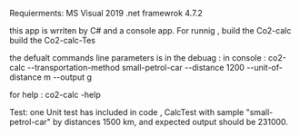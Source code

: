 Requierments:
MS Visual 2019
.net framewrok 4.7.2

this app is wrriten by C# and a console app. 
For runnig , build the Co2-calc build the Co2-calc-Tes

the defualt commands line parameters is in the debuag : 
in console :
co2-calc --transportation-method small-petrol-car --distance 1200 --unit-of-distance m --output g

 for help :
co2-calc -help

Test:
one Unit test has included in code , CalcTest with sample "small-petrol-car"  by distances 1500 km, and expected output should be 231000. 